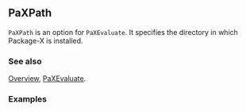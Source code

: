 ## PaXPath

`PaXPath` is an option for `PaXEvaluate`. It specifies the directory in which Package-X is installed.

### See also

[Overview](Extra/FeynHelpers.md), [PaXEvaluate](PaXEvaluate.md).

### Examples